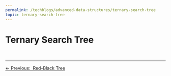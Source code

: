 ```yaml
---
permalink: /techblogs/advanced-data-structures/ternary-search-tree
topic: ternary-search-tree
---
```




# Ternary Search Tree













<br>



------

<a href="11_red_black_tree" class="prev-button">&larr; Previous:  Red-Black Tree</a> 

